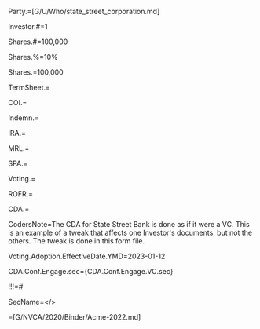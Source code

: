 Party.=[G/U/Who/state_street_corporation.md]

Investor.#=1

Shares.#=100,000

Shares.%=10%

Shares.$=$100,000

TermSheet.=

COI.=		

Indemn.=

IRA.=

MRL.=

SPA.=

Voting.=

ROFR.=

CDA.=


CodersNote=The CDA for State Street Bank is done as if it were a VC. This is an example of a tweak that affects one Investor's documents, but not the others. The tweak is done in this form file.

Voting.Adoption.EffectiveDate.YMD=2023-01-12

CDA.Conf.Engage.sec=<span class='select'>{CDA.Conf.Engage.VC.sec}</span>

!!!=#

SecName=</>

=[G/NVCA/2020/Binder/Acme-2022.md]
